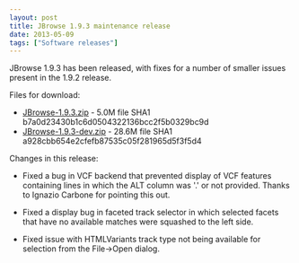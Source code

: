 ```yaml
---
layout: post
title: JBrowse 1.9.3 maintenance release
date: 2013-05-09
tags: ["Software releases"]
---
```


JBrowse 1.9.3 has been released, with fixes for a number of smaller issues present in the 1.9.2 release.

Files for download:

*   [JBrowse-1.9.3.zip](/wordpress/wp-content/plugins/download-monitor/download.php?id=49 "download JBrowse-1.9.3.zip") - 5.0M
file SHA1 b7a0d23430b1c6d0504322136bcc2f5b0329bc9d
*   [JBrowse-1.9.3-dev.zip](https://jbrowse.org/wordpress/wp-content/plugins/download-monitor/download.php?id=50 "download JBrowse-1.9.3-dev.zip") - 28.6M
file SHA1 a928cbb654e2cfefb87535c05f281965d5f3f5d4

Changes in this release:

*   Fixed a bug in VCF backend that prevented display of VCF features
containing lines in which the ALT column was '.' or not provided.
Thanks to Ignazio Carbone for pointing this out.

*   Fixed a display bug in faceted track selector in which selected
facets that have no available matches were squashed to the left
side.

*   Fixed issue with HTMLVariants track type not being available for
selection from the File->Open dialog.